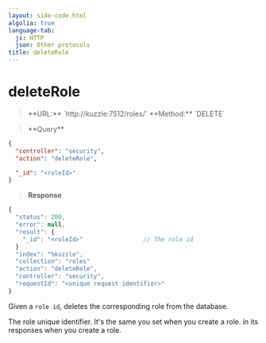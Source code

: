 ```yaml
---
layout: side-code.html
algolia: true
language-tab:
  js: HTTP
  json: Other protocols
title: deleteRole
---
```



# deleteRole



<blockquote class="js">
<p>
**URL:** `http://kuzzle:7512/roles/<roleId>`  
**Method:** `DELETE`
</p>
</blockquote>

<blockquote class="json">
<p>
**Query**
</p>
</blockquote>

```json
{
  "controller": "security",
  "action": "deleteRole",

  "_id": "<roleId>"
}
```

>**Response**

```javascript
{
  "status": 200,                     
  "error": null,                     
  "result": {
    "_id": "<roleId>"                 // The role id
  }
  "index": "%kuzzle",
  "collection": "roles"
  "action": "deleteRole",
  "controller": "security",
  "requestId": "<unique request identifier>"
}
```

Given a `role id`, deletes the corresponding role from the database.


<aside class="notice">
The role unique identifier. It's the same you set when you create a role.
in its responses when you create a role.
</aside>
